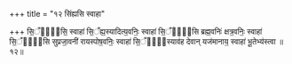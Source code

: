 +++
title = "१२ सिंह्यसि स्वाहा"

+++
सि॒ँह्य᳖सि॒ स्वाहा॑ सि॒ँह्य॒स्यादित्य॒वनिः॒ स्वाहा॑ सि॒ँह्य᳖सि ब्रह्म॒वनिः॑ क्षत्र॒वनिः॒ स्वाहा॑ सि॒ँह्य᳖सि सुप्रजा॒वनी॑ रायस्पोष॒वनिः॒ स्वाहा॑ सि॒ँह्य᳖स्याव॑ह देवान् यज॑मानाय॒ स्वाहा॑ भू॒तेभ्य॑स्त्वा ॥१२॥